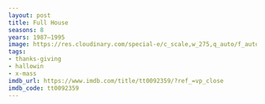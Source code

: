 ```yaml
---
layout: post
title: Full House
seasons: 8
years: 1987–1995
image: https://res.cloudinary.com/special-e/c_scale,w_275,q_auto/f_auto/Series%20posters/Full_House.png
tags:
- thanks-giving
- hallowin
- x-mass
imdb_url: https://www.imdb.com/title/tt0092359/?ref_=vp_close
imdb_code: tt0092359
---
```

